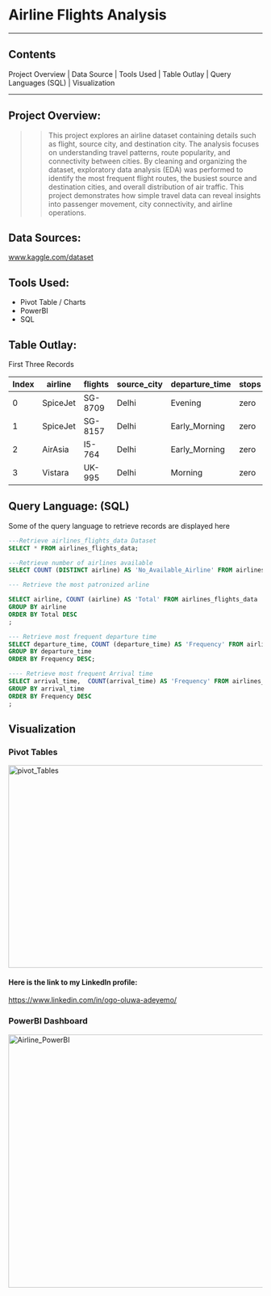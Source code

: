 # Airline Flights Analysis

---
## Contents
Project Overview | Data Source | Tools Used | Table Outlay | Query Languages (SQL) | Visualization

---
## Project Overview:
>> This project explores an airline dataset containing details such as flight, source city, and destination city. The analysis focuses on understanding travel patterns, route popularity, and connectivity between cities. By cleaning and organizing the dataset, exploratory data analysis (EDA) was performed to identify the most frequent flight routes, the busiest source and destination cities, and overall distribution of air traffic. This project demonstrates how simple travel data can reveal insights into passenger movement, city connectivity, and airline operations.

## Data Sources:
www.kaggle.com/dataset

## Tools Used:
+ Pivot Table / Charts
+ PowerBI
+ SQL

## Table Outlay:
First Three Records


| Index | airline | flights | source_city | departure_time | stops | arrival_time | destination_city | class | duration | days_left | price |
|-----|-----|-----|------|-----|-----|-----|------|-----|-----|------|-----|          
| 0 |	SpiceJet | SG-8709 |	Delhi |	Evening	| zero	| Night	| Mumbai | Economy	| 2.17	| 1 |	5953 |
| 1 | SpiceJet | SG-8157 |	Delhi |	Early_Morning |	zero |	Morning |	Mumbai | Economy |	2.33 |	1 |	5953 |
| 2 |	AirAsia |	I5-764 |	Delhi |	Early_Morning |	zero |	Early_Morning | Mumbai |	Economy |	2.17 |	1  |	5956 |
| 3 |	Vistara |	UK-995 |	Delhi |	Morning |	zero |	Afternoon | Mumbai |	Economy |	2.25 |	1 |	5955 |

## Query Language: (SQL)
Some of the query language to retrieve records are displayed here
```SQL
---Retrieve airlines_flights_data Dataset
SELECT * FROM airlines_flights_data;

```
```SQL
---Retrieve number of airlines available
SELECT COUNT (DISTINCT airline) AS 'No_Available_Airline' FROM airlines_flights_data;

```
```SQL
--- Retrieve the most patronized arline

SELECT airline, COUNT (airline) AS 'Total' FROM airlines_flights_data
GROUP BY airline
ORDER BY Total DESC
;

```
```SQL
--- Retrieve most frequent departure time
SELECT departure_time, COUNT (departure_time) AS 'Frequency' FROM airlines_flights_data
GROUP BY departure_time
ORDER BY Frequency DESC;

```
```SQL
---- Retrieve most frequent Arrival time 
SELECT arrival_time,  COUNT(arrival_time) AS 'Frequency' FROM airlines_flights_data
GROUP BY arrival_time
ORDER BY Frequency DESC
; 

```
## Visualization
### Pivot Tables
<img width="860" height="401" alt="pivot_Tables" src="https://github.com/user-attachments/assets/4bdda40c-4c3a-40f5-aa7e-84f56fd90235" />


#### Here is the link to my LinkedIn profile:
https://www.linkedin.com/in/ogo-oluwa-adeyemo/

### PowerBI Dashboard
<img width="876" height="501" alt="Airline_PowerBI" src="https://github.com/user-attachments/assets/9effe735-f015-4e76-b8e5-84e3bc34c445" />




